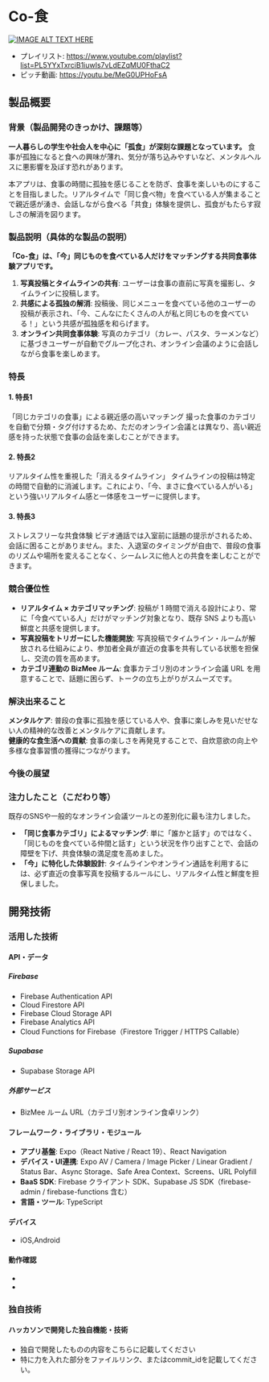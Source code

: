 # Co-食

[![IMAGE ALT TEXT HERE](https://jphacks.com/wp-content/uploads/2025/05/JPHACKS2025_ogp.jpg)](https://www.youtube.com/watch?v=lA9EluZugD8)

* プレイリスト: https://www.youtube.com/playlist?list=PL5YYxTxrciB1iuwIs7vLdEZqMU0FthaC2  
* ピッチ動画: https://youtu.be/MeG0UPHoFsA

## 製品概要
### 背景（製品開発のきっかけ、課題等）
**一人暮らしの学生や社会人を中心に「孤食」が深刻な課題となっています。** 食事が孤独になると食への興味が薄れ、気分が落ち込みやすいなど、メンタルヘルスに悪影響を及ぼす恐れがあります。

本アプリは、食事の時間に孤独を感じることを防ぎ、食事を楽しいものにすることを目指しました。リアルタイムで「同じ食べ物」を食べている人が集まることで親近感が湧き、会話しながら食べる「共食」体験を提供し、孤食がもたらす寂しさの解消を図ります。
### 製品説明（具体的な製品の説明）
**「Co-食」は、「今」同じものを食べている人だけをマッチングする共同食事体験アプリです。**
1. **写真投稿とタイムラインの共有**: ユーザーは食事の直前に写真を撮影し、タイムラインに投稿します。
2. **共感による孤独の解消**: 投稿後、同じメニューを食べている他のユーザーの投稿が表示され、「今、こんなにたくさんの人が私と同じものを食べている！」という共感が孤独感を和らげます。
3. **オンライン共同食事体験**: 写真のカテゴリ（カレー、パスタ、ラーメンなど）に基づきユーザーが自動でグループ化され、オンライン会議のように会話しながら食事を楽しめます。
### 特長
#### 1. 特長1
「同じカテゴリの食事」による親近感の高いマッチング 撮った食事のカテゴリを自動で分類・タグ付けするため、ただのオンライン会議とは異なり、高い親近感を持った状態で食事の会話を楽しむことができます。
#### 2. 特長2
リアルタイム性を重視した「消えるタイムライン」 タイムラインの投稿は特定の時間で自動的に消滅します。これにより、「今、まさに食べている人がいる」という強いリアルタイム感と一体感をユーザーに提供します。
#### 3. 特長3
ストレスフリーな共食体験 ビデオ通話では入室前に話題の提示がされるため、会話に困ることがありません。また、入退室のタイミングが自由で、普段の食事のリズムや場所を変えることなく、シームレスに他人との共食を楽しむことができます。

### 競合優位性
- **リアルタイム × カテゴリマッチング**: 投稿が 1 時間で消える設計により、常に「今食べている人」だけがマッチング対象となり、既存 SNS よりも高い鮮度と共感を提供します。
- **写真投稿をトリガーにした機能開放**: 写真投稿でタイムライン・ルームが解放される仕組みにより、参加者全員が直近の食事を共有している状態を担保し、交流の質を高めます。
- **カテゴリ連動の BizMee ルーム**: 食事カテゴリ別のオンライン会議 URL を用意することで、話題に困らず、トークの立ち上がりがスムーズです。

### 解決出来ること
**メンタルケア**: 普段の食事に孤独を感じている人や、食事に楽しみを見いだせない人の精神的な改善とメンタルケアに貢献します。  
**健康的な食生活への貢献**: 食事の楽しさを再発見することで、自炊意欲の向上や多様な食事習慣の獲得につながります。
### 今後の展望
### 注力したこと（こだわり等）
既存のSNSや一般的なオンライン会議ツールとの差別化に最も注力しました。
* **「同じ食事カテゴリ」によるマッチング**: 単に「誰かと話す」のではなく、「同じものを食べている仲間と話す」という状況を作り出すことで、会話の障壁を下げ、共食体験の満足度を高めました。
* **「今」に特化した体験設計**: タイムラインやオンライン通話を利用するには、必ず直近の食事写真を投稿するルールにし、リアルタイム性と鮮度を担保しました。

## 開発技術
### 活用した技術
#### API・データ
##### Firebase
* Firebase Authentication API
* Cloud Firestore API
* Firebase Cloud Storage API
* Firebase Analytics API
* Cloud Functions for Firebase（Firestore Trigger / HTTPS Callable）

##### Supabase
* Supabase Storage API

##### 外部サービス
* BizMee ルーム URL（カテゴリ別オンライン食卓リンク）

#### フレームワーク・ライブラリ・モジュール
* **アプリ基盤**: Expo（React Native / React 19）、React Navigation
* **デバイス・UI連携**: Expo AV / Camera / Image Picker / Linear Gradient / Status Bar、Async Storage、Safe Area Context、Screens、URL Polyfill
* **BaaS SDK**: Firebase クライアント SDK、Supabase JS SDK（firebase-admin / firebase-functions 含む）
* **言語・ツール**: TypeScript

#### デバイス
* iOS,Android

#### 動作確認
* 
* 

### 独自技術
#### ハッカソンで開発した独自機能・技術
* 独自で開発したものの内容をこちらに記載してください
* 特に力を入れた部分をファイルリンク、またはcommit_idを記載してください。
